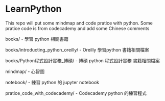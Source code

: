# LearnPython

This repo will put some mindmap and code pratice with python.
Some pratice code is from codecademy and add some Chinese comments

books/ - 學習 python 相關書籍

books/introducting_python_oreilly/ - Oreilly 學習python 書籍相關檔案

books/Python程式設計實務_博碩/ - 博碩 python 程式設計實務 書籍相關檔案

mindmap/ - 心智圖

notebook/ - 練習 python 的 jupyter notebook

pratice_code_with_codecademy/ - Codecademy python 的練習程式

